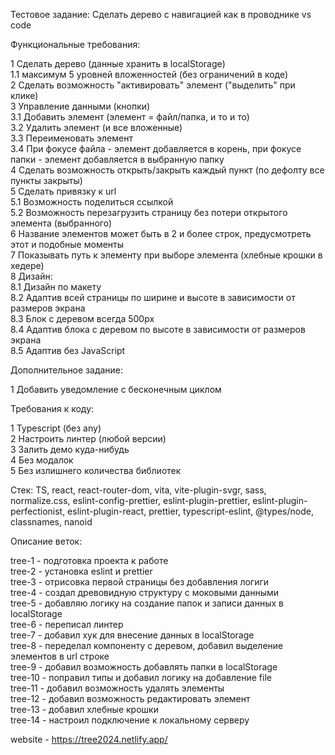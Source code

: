 Тестовое задание: Сделать дерево с навигацией как в проводнике vs code

Функциональные требования:

1 Сделать дерево (данные хранить в localStorage)  
1.1 максимум 5 уровней вложенностей (без ограничений в коде)  
2 Сделать возможность "активировать" элемент ("выделить" при клике)  
3 Управление данными (кнопки)  
3.1 Добавить элемент (элемент = файл/папка, и то и то)  
3.2 Удалить элемент (и все вложенные)  
3.3 Переименовать элемент  
3.4 При фокусе файла - элемент добавляется в корень, при фокусе папки - элемент добавляется в выбранную папку  
4 Сделать возможность открыть/закрыть каждый пункт (по дефолту все пункты закрыты)  
5 Сделать привязку к url  
5.1 Возможность поделиться ссылкой  
5.2 Возможность перезагрузить страницу без потери открытого элемента (выбранного)  
6 Название элементов может быть в 2 и более строк, предусмотреть этот и подобные моменты  
7 Показывать путь к элементу при выборе элемента (хлебные крошки в хедере)  
8 Дизайн:  
8.1 Дизайн по макету  
8.2 Адаптив всей страницы по ширине и высоте в зависимости от размеров экрана  
8.3 Блок с деревом всегда 500px  
8.4 Адаптив блока с деревом по высоте в зависимости от размеров экрана  
8.5 Адаптив без JavaScript

Дополнительное задание:

1 Добавить уведомление с бесконечным циклом

Требования к коду:

1 Typescript (без any)  
2 Настроить линтер (любой версии)  
3 Залить демо куда-нибудь  
4 Без модалок  
5 Без излишнего количества библиотек

Стек: TS, react, react-router-dom, vita, vite-plugin-svgr, sass, normalize.css, eslint-config-prettier, eslint-plugin-prettier, eslint-plugin-perfectionist, eslint-plugin-react, prettier, typescript-eslint, @types/node, classnames, nanoid

Описание веток:

tree-1 - подготовка проекта к работе  
tree-2 - установка eslint и prettier  
tree-3 - отрисовка первой страницы без добавления логиги  
tree-4 - создал древовидную структуру c моковыми данными  
tree-5 - добавляю логику на создание папок и записи данных в localStorage  
tree-6 - переписал линтер  
tree-7 - добавил хук для внесение данных в localStorage  
tree-8 - переделал компоненту с деревом, добавил выделение элементов в url строке  
tree-9 - добавил возможность добавлять папки в localStorage  
tree-10 - поправил типы и добавил логику на добавление file  
tree-11 - добавил возможность удалять элементы  
tree-12 - добавил возможность редактировать элемент  
tree-13 - добавил хлебные крошки  
tree-14 - настроил подключение к локальному серверу

website - https://tree2024.netlify.app/
